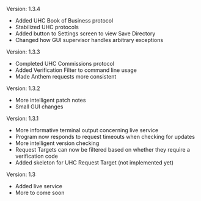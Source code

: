 Version: 1.3.4
- Added UHC Book of Business protocol
- Stabilized UHC protocols
- Added button to Settings screen to view Save Directory
- Changed how GUI supervisor handles arbitrary exceptions

Version: 1.3.3
- Completed UHC Commissions protocol
- Added Verification Filter to command line usage
- Made Anthem requests more consistent

Version: 1.3.2
- More intelligent patch notes
- Small GUI changes

Version: 1.3.1
- More informative terminal output concerning live service
- Program now responds to request timeouts when checking for updates
- More intelligent version checking
- Request Targets can now be filtered based on whether they
  require a verification code
- Added skeleton for UHC Request Target (not implemented yet)

Version: 1.3
- Added live service
- More to come soon
